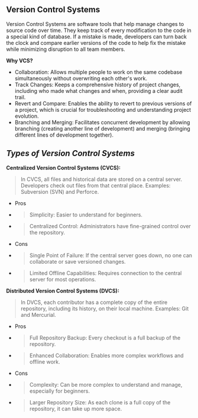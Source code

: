 **Version Control Systems**
---
Version Control Systems are software tools that help manage changes to source code over time. They keep track of every modification to the code in a special kind of database. If a mistake is made, developers can turn back the clock and compare earlier versions of the code to help fix the mistake while minimizing disruption to all team members.

__Why VCS?__
- Collaboration: Allows multiple people to work on the same codebase simultaneously without overwriting each other's work.
- Track Changes: Keeps a comprehensive history of project changes, including who made what changes and when, providing a clear audit trail.
- Revert and Compare: Enables the ability to revert to previous versions of a project, which is crucial for troubleshooting and understanding project evolution.
- Branching and Merging: Facilitates concurrent development by allowing branching (creating another line of development) and merging (bringing different lines of development together).

*Types of Version Control Systems*
-
**Centralized Version Control Systems (CVCS):**
> In CVCS, all files and historical data are stored on a central server. Developers check out files from that central place. Examples: Subversion (SVN) and Perforce.

- Pros
 - > Simplicity: Easier to understand for beginners.
 - > Centralized Control: Administrators have fine-grained control over the repository.

- Cons
 - > Single Point of Failure: If the central server goes down, no one can collaborate or save versioned changes.
 - > Limited Offline Capabilities: Requires connection to the central server for most operations.

**Distributed Version Control Systems (DVCS):**
> In DVCS, each contributor has a complete copy of the entire repository, including its history, on their local machine. Examples: Git and Mercurial.

- Pros
 - > Full Repository Backup: Every checkout is a full backup of the repository.
 - > Enhanced Collaboration: Enables more complex workflows and offline work.

- Cons
 - > Complexity: Can be more complex to understand and manage, especially for beginners.
 - > Larger Repository Size: As each clone is a full copy of the repository, it can take up more space.
